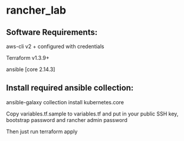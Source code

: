 # rancher_lab

## Software Requirements:

aws-cli v2 + configured with credentials

Terraform v1.3.9+

ansible [core 2.14.3]

## Install required ansible collection:

ansible-galaxy collection install kubernetes.core

Copy variables.tf.sample to variables.tf and put in your public SSH key, bootstrap password and rancher admin password

Then just run terraform apply
